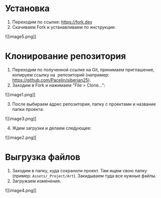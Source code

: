 # Установка
1. Переходим по ссылке: https://fork.dev
2. Скачиваем Fork и устанавливаем по инструкции:

![[image5.png]]

# Клонирование репозитория
1. Переходим по полученной ссылке на Git, принимаем приглашение, копируем ссылку на  репозиторий (например: https://github.com/Pacelin/siberian25).
2. Заходим в Fork и нажимаем "File > Clone...":

![[image1.png]]

3. После выбираем адрес репозитория, папку с проектами и название папки проекта:

![[image3.png]]

4. Ждем загрузки и делаем следующее:

![[image2.png]]

# Выгрузка файлов
1. Заходим в папку, куда сохранили проект. Там ищем свою папку (пример: `Assets/_Project/Art`). Закидываем туда все нужные файлы.
2. Загружаем изменения.

![[image4.png]]